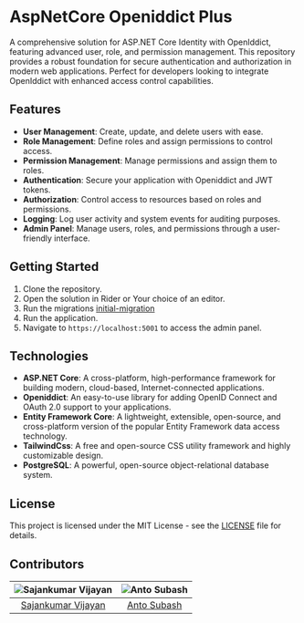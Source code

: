 # AspNetCore Openiddict Plus
A comprehensive solution for ASP.NET Core Identity with OpenIddict, featuring advanced user, role, and permission management. This repository provides a robust foundation for secure authentication and authorization in modern web applications. Perfect for developers looking to integrate OpenIddict with enhanced access control capabilities.

## Features
- **User Management**: Create, update, and delete users with ease.
- **Role Management**: Define roles and assign permissions to control access.
- **Permission Management**: Manage permissions and assign them to roles.
- **Authentication**: Secure your application with Openiddict and JWT tokens.
- **Authorization**: Control access to resources based on roles and permissions.
- **Logging**: Log user activity and system events for auditing purposes.
- **Admin Panel**: Manage users, roles, and permissions through a user-friendly interface.

## Getting Started
1. Clone the repository.
2. Open the solution in Rider or Your choice of an editor.
3. Run the migrations [initial-migration](initial-migration.ps1)
4. Run the application.
4. Navigate to `https://localhost:5001` to access the admin panel.


## Technologies
- **ASP.NET Core**: A cross-platform, high-performance framework for building modern, cloud-based, Internet-connected applications.
- **Openiddict**: An easy-to-use library for adding OpenID Connect and OAuth 2.0 support to your applications.
- **Entity Framework Core**: A lightweight, extensible, open-source, and cross-platform version of the popular Entity Framework data access technology.
- **TailwindCss**: A free and open-source CSS utility framework and highly customizable design.
- **PostgreSQL**: A powerful, open-source object-relational database system.

## License
This project is licensed under the MIT License - see the [LICENSE](LICENSE) file for details.

## Contributors

| ![Sajankumar Vijayan](https://github.com/sajanv88.png?size=50) | ![Anto Subash](https://github.com/antosubash.png?size=50) |
|:--------------------------------------------------------------:|:---------------------------------------------------------:|
|       [Sajankumar Vijayan](https://github.com/sajanv88)        |       [Anto Subash](https://github.com/antosubash)        |
